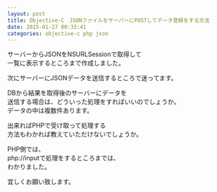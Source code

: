```yaml
---
layout: post
title: Objective-C　JSONファイルをサーバーにPOSTしてデータ登録をする方法
date: 2015-01-27 00:33:41
categories: objective-c php json
---
```

<!-- {% raw %} -->
<p>サーバーからJSONをNSURLSessionで取得して<br>
一覧に表示するところまで作成しました。</p>

<p>次にサーバーにJSONデータを送信するところで迷ってます。</p>

<p>DBから結果を取得後のサーバーにデータを<br>
送信する場合は、どういった処理をすればいいのでしょうか。<br>
データの中は複数件あります。</p>

<p>出来ればPHPで受け取って処理する<br>
方法もわかれば教えていただけないでしょうか。</p>

<p>PHP側では、<br>
php://inputで処理をするところまでは、<br>
わかりました。</p>

<p>宜しくお願い致します。</p>
<!-- {% endraw %} -->
